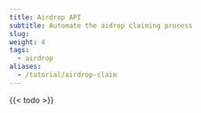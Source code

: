 ```yaml
---
title: Airdrop API
subtitle: Automate the aidrop claiming process
slug: 
weight: 4
tags:
  - airdrop
aliases:
  - /tutorial/airdrop-claim
---
```


{{< todo >}}